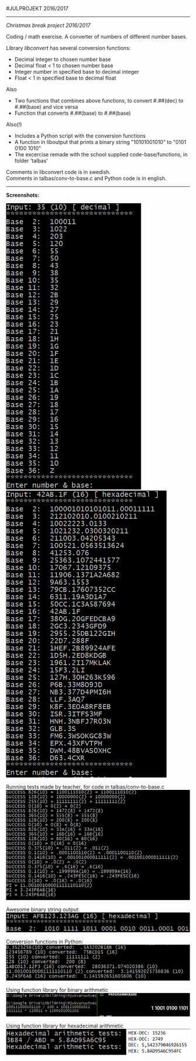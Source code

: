 #JULPROJEKT 2016/2017

---

*Christmas break project 2016/2017* 

Coding / math exercise.
A converter of numbers of different number bases.

Library *libconvert* has several conversion functions:
- Decimal integer to chosen number base
- Decimal float < 1 to chosen number base
- Integer number in specified base to decimal integer
- Float < 1 in specified base to decimal float

Also
- Two functions that combines above functions, to convert #.##(dec) to #.##(base) and vice versa
- Function that converts #.##(base) to #.##(base)

Also(!)
- Includes a Python script with the conversion functions
- A function in liboutput that prints a binary string "10101001010" to "0101 0100 1010"
- The excercise remade with the school supplied code-base/functions, in folder 'talbas'

Comments in libconvert code is in swedish.  
Comments in talbas/conv-to-base.c and Python code is in english.

---

**Screenshots:**

![Shot 1](https://raw.githubusercontent.com/GoblinDynamiteer/XmasProject2016/master/img/img009.PNG)
![Shot 2](https://raw.githubusercontent.com/GoblinDynamiteer/XmasProject2016/master/img/img010.PNG)


Running tests made by teacher, for code in talbas/conv-to-base.c  
![Shot 3](https://raw.githubusercontent.com/GoblinDynamiteer/XmasProject2016/master/img/img013_newcode_tests.PNG)

Awesome binary string output:  
![Shot 4](https://raw.githubusercontent.com/GoblinDynamiteer/XmasProject2016/master/img/img014_binformat.PNG)

Conversion functions in Python:  
![Shot 7](https://raw.githubusercontent.com/GoblinDynamiteer/XmasProject2016/master/img/img015_python.PNG)

Using function library for binary arithmetic  
![Shot 5](https://raw.githubusercontent.com/GoblinDynamiteer/XmasProject2016/master/img/img011_binaritm.PNG)


Using function library for hexadecimal arithmetic  
![Shot 6](https://raw.githubusercontent.com/GoblinDynamiteer/XmasProject2016/master/img/img012.PNG)


